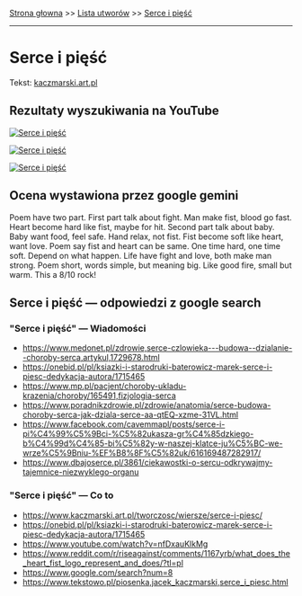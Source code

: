[Strona głowna](../index.md) >> [Lista utworów](../list.md) >> [Serce i pięść](544.md)

---

# Serce i pięść

Tekst: [kaczmarski.art.pl](https://www.kaczmarski.art.pl/tworczosc/wiersze/serce-i-piesc/)

## Rezultaty wyszukiwania na YouTube

[![Serce i pięść](http://img.youtube.com/vi/nfDxauKlkMg/0.jpg)](https://www.youtube.com/watch?v=nfDxauKlkMg "Szymon Podwin - Serce i pięść Jacek Kaczmarski DEMO - YouTube")

[![Serce i pięść](http://img.youtube.com/vi/pp7-xud4glA/0.jpg)](https://www.youtube.com/watch?v=pp7-xud4glA "Jacek Kaczmarski-Pan Wołodyjowski - YouTube")

[![Serce i pięść](http://img.youtube.com/vi/vz1Hx5Ne6aU/0.jpg)](https://www.youtube.com/watch?v=vz1Hx5Ne6aU "Sen Katarzyny II - Jacek Kaczmarski - YouTube")

## Ocena wystawiona przez google gemini

Poem have two part. First part talk about fight. Man make fist, blood go fast. Heart become hard like fist, maybe for hit. Second part talk about baby. Baby want food, feel safe. Hand relax, not fist. Fist become soft like heart, want love. Poem say fist and heart can be same. One time hard, one time soft. Depend on what happen. Life have fight and love, both make man strong. Poem short, words simple, but meaning big. Like good fire, small but warm. This a 8/10 rock!


## Serce i pięść — odpowiedzi z google search

### "Serce i pięść" — Wiadomości

 - <https://www.medonet.pl/zdrowie,serce-czlowieka---budowa--dzialanie--choroby-serca,artykul,1729678.html>
 - <https://onebid.pl/pl/ksiazki-i-starodruki-baterowicz-marek-serce-i-piesc-dedykacja-autora/1715465>
 - <https://www.mp.pl/pacjent/choroby-ukladu-krazenia/choroby/165491,fizjologia-serca>
 - <https://www.poradnikzdrowie.pl/zdrowie/anatomia/serce-budowa-choroby-serca-jak-dziala-serce-aa-qtEQ-xzme-31VL.html>
 - <https://www.facebook.com/cavemmapl/posts/serce-i-pi%C4%99%C5%9Bci-%C5%82ukasza-gr%C4%85dzkiego-b%C4%99d%C4%85-bi%C5%82y-w-naszej-klatce-ju%C5%BC-we-wrze%C5%9Bniu-%EF%B8%8F%C5%82uk/616169487282917/>
 - <https://www.dbajoserce.pl/3861/ciekawostki-o-sercu-odkrywajmy-tajemnice-niezwyklego-organu>

### "Serce i pięść" — Co to

 - <https://www.kaczmarski.art.pl/tworczosc/wiersze/serce-i-piesc/>
 - <https://onebid.pl/pl/ksiazki-i-starodruki-baterowicz-marek-serce-i-piesc-dedykacja-autora/1715465>
 - <https://www.youtube.com/watch?v=nfDxauKlkMg>
 - <https://www.reddit.com/r/riseagainst/comments/1167yrb/what_does_the_heart_fist_logo_represent_and_does/?tl=pl>
 - <https://www.google.com/search?num=8>
 - <https://www.tekstowo.pl/piosenka,jacek_kaczmarski,serce_i_piesc.html>

